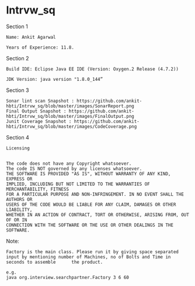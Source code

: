 # Intrvw_sq

Section 1

	Name: Ankit Agarwal

	Years of Experience: 11.8.

Section 2

	Build IDE: Eclipse Java EE IDE (Version: Oxygen.2 Release (4.7.2))

	JDK Version: java version "1.8.0_144”

Section 3 

	Sonar lint scan Snapshot : https://github.com/ankit-hbti/Intrvw_sq/blob/master/images/SonarReport.png
	Final Output Snapshot : https://github.com/ankit-hbti/Intrvw_sq/blob/master/images/FinalOutput.png
	Junit Coverage Snapshot : https://github.com/ankit-hbti/Intrvw_sq/blob/master/images/CodeCoverage.png


Section 4 


	Licensing 


	The code does not have any Copyright whatsoever. 
	The code IS NOT governed by any licenses whatsoever. 
	THE SOFTWARE IS PROVIDED "AS IS", WITHOUT WARRANTY OF ANY KIND, EXPRESS OR
	IMPLIED, INCLUDING BUT NOT LIMITED TO THE WARRANTIES OF MERCHANTABILITY, FITNESS 	
	FOR A PARTICULAR PURPOSE AND NON-INFRINGEMENT. IN NO EVENT SHALL THE AUTHORS OR 	
	USERS OF THE CODE WOULD BE LIABLE FOR ANY CLAIM, DAMAGES OR OTHER LIABILITY, 		
	WHETHER IN AN ACTION OF CONTRACT, TORT OR OTHERWISE, ARISING FROM, OUT OF OR IN 	
	CONNECTION WITH THE SOFTWARE OR THE USE OR OTHER DEALINGS IN THE SOFTWARE.

Note:

	Factory is the main class. Please run it by giving space separated input by mentioning number of Machines, no of Bolts and Time in seconds to assemble    	the product.

	e.g.
	java org.interview.searchpartner.Factory 3 6 60
	



